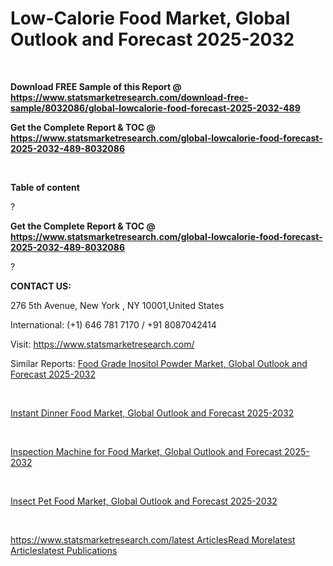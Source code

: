 <h1>Low-Calorie Food Market, Global Outlook and Forecast 2025-2032</h1><br/><p><strong>Download FREE Sample of this Report @ <a href="https://www.statsmarketresearch.com/download-free-sample/8032086/global-lowcalorie-food-forecast-2025-2032-489">https://www.statsmarketresearch.com/download-free-sample/8032086/global-lowcalorie-food-forecast-2025-2032-489</a></strong></p>
 
 
 
 <div><b>Get the Complete Report & TOC @ <a href="https://www.statsmarketresearch.com/global-lowcalorie-food-forecast-2025-2032-489-8032086">https://www.statsmarketresearch.com/global-lowcalorie-food-forecast-2025-2032-489-8032086</a></b></div>
 
 
 
 <p><br />
 
 <b>Table of content</b></p>
 
 
 
 <p>? </p>
 
 
 
 <div><b>Get the Complete Report & TOC @ <a href="https://www.statsmarketresearch.com/global-lowcalorie-food-forecast-2025-2032-489-8032086">https://www.statsmarketresearch.com/global-lowcalorie-food-forecast-2025-2032-489-8032086</a></b></div>
 
 
 
 <p>? </p>
 
 
 
 <p><b>CONTACT US:</b><br />
 
 276 5th Avenue, New York , NY 10001,United States<br />
 
 International: (+1) 646 781 7170 / +91 8087042414<br />
 
 Visit: <a href="https://www.statsmarketresearch.com/">https://www.statsmarketresearch.com/</a><br />
 
 Similar Reports: <a href="https://www.statsmarketresearch.com/global-lowcalorie-food-forecast-2025-2032-489-8032086">Food Grade Inositol Powder Market, Global Outlook and Forecast 2025-2032</a><br />
 
 <br />
 
 <a href="https://www.statsmarketresearch.com/global-lowcalorie-food-forecast-2025-2032-489-8032086">Instant Dinner Food Market, Global Outlook and Forecast 2025-2032</a><br />
 
 <br />
 
 <a href="https://www.statsmarketresearch.com/global-lowcalorie-food-forecast-2025-2032-489-8032086">Inspection Machine for Food Market, Global Outlook and Forecast 2025-2032</a><br />
 
 <br />
 
 <a href="https://www.statsmarketresearch.com/global-lowcalorie-food-forecast-2025-2032-489-8032086">Insect Pet Food Market, Global Outlook and Forecast 2025-2032</a><br />
 
 <br />
 
 <a href="https://gyeongbokgung.com">https://www.statsmarketresearch.com/</a><a href="https://hallyeomaritime.com">latest Articles</a><a href="https://jingwansa.com">Read More</a><a href="https://nguoiviet.jp/">latest Articles</a><a href="https://www.intelmarketresearch.com/">latest Publications</a></p>